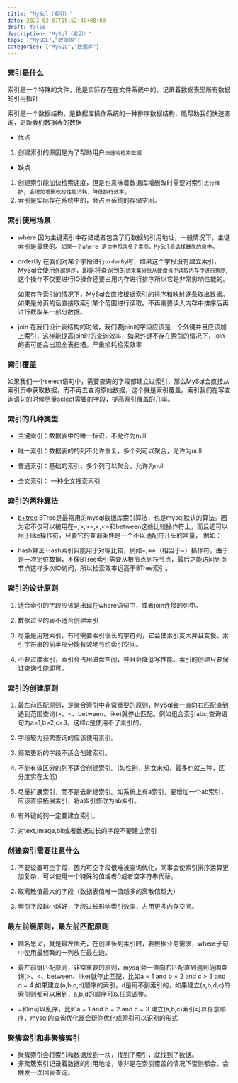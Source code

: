 ```yaml
---
title: "MySql（索引）"
date: 2023-02-07T15:52:40+08:00
draft: false
description: "MySql（索引）"
tags: ["MySQL","数据库"]
categories: ["MySQL","数据库"]
---
```


### 索引是什么

索引是一个特殊的文件，他是实际存在在文件系统中的，记录着数据表里所有数据的引用指针

索引是一个数据结构，是数据库操作系统的一种排序数据结构，能帮助我们快速查询，更新我们数据表的数据

* 优点

1. 创建索引的原因是为了帮助用户`快速地检索数据`

* 缺点

1. 创建索引能加快检索速度，但是也意味着数据库增删改时需要对索引`进行维护`，`会增加增删改的性能消耗，降低执行效率`。
2. 索引是实际存在系统中的，会占用系统的存储空间。

### 索引使用场景

* where 
因为主键索引中存储或者包含了行数据的引用地址，一般情况下，主键索引是最快的。`如果一个where 语句中包含多个索引，MySql会选择最优的命中`。

* orderBy
	在我们对某个字段进行`orderBy`时，如果这个字段没有建立索引，MySql会使用`外部排序`，即是将查询到的`结果集分批从硬盘当中读取内存中进行排序`,这个操作不仅要进行IO操作还要占用内存进行排序所以它是非常影响性能的。

	如果存在索引的情况下，MySql会直接根据索引的排序和映射逐条取出数据。如果是分页的话直接取索引某个范围进行读取。不再需要读入内存中排序后再进行截取某一部分数据。

 * join
	在我们设计表结构的时候，我们要join的字段应该是一个外键并且应该加上索引，这样能提高join时的查询效率，如果外键不存在索引的情况下，join的表可能会出现全表扫描。严重损耗检索效率

### 索引覆盖

如果我们一个select语句中，需要查询的字段都建立过索引，那么MySql会直接从索引页中获取数据，而不再去查询原始数据，这个就是索引覆盖。索引我们在写查询语句的时候尽量select需要的字段，提高索引覆盖的几率。

### 索引的几种类型
* 主键索引：数据表中的唯一标识，不允许为null

* 唯一索引：数据表的的列不允许重复，多个列可以聚合，允许为null

* 普通索引：基础的索引，多个列可以聚合，允许为null

* 全文索引： 一种全文搜索索引

### 索引的两种算法
* [b+tree](http://www.liuzk.com/410.html)
	BTree是最常用的mysql数据库索引算法，也是mysql默认的算法。因为它不仅可以被用在=,>,>=,<,<=和between这些比较操作符上，而且还可以用于like操作符，只要它的查询条件是一个不以通配符开头的常量， 例如：

* hash算法
	Hash索引只能用于对等比较，例如=,<=>（相当于=）操作符。由于是一次定位数据，不像BTree索引需要从根节点到枝节点，最后才能访问到页节点这样多次IO访问，所以检索效率远高于BTree索引。

### 索引的设计原则
1. 适合索引的字段应该是出现在where语句中，或者join连接的列中。

2. 数据过少的表不适合创建索引

3. 尽量是用短索引，有时需要索引很长的字符列，它会使索引变大并且变慢。索引字符串的前半部分能有效地节约索引空间。

4. 不要过度索引，索引会占用磁盘空间，并且会降低写性能。索引的创建只要保证查询性能即可。

### 索引的创建原则
1. 最左前匹配原则，是聚合索引中非常重要的原则，MySql会一直向右匹配直到遇到范围查询(>、<、between、like)就停止匹配。例如组合索引abc,查询语句为a=1,b>2,c=3。这样c是使用不了索引的。

2. 字段较为频繁查询的应该使用索引。

3. 频繁更新的字段不适合创建索引。

4. 不能有效区分的列不适合创建索引。(如性别，男女未知，最多也就三种，区分度实在太低)

5. 尽量扩展索引，而不是去新建索引。如系统上有a索引，要增加一个ab索引，应该直接拓展索引，将a索引修改为ab索引。

6. 有外键的列一定要建立索引。

7. 对text,image,bit或者数据过长的字段不要建立索引

### 创建索引需要注意什么

1. 不要设置可空字段，因为可空字段很难被查询优化，同事会使索引排序运算更加复杂，可以使用一个特殊的值或者0或者空字符串代替。

2. 取离散值最大的字段（数据表值唯一值越多的离散值越大）

3. 索引字段越小越好，字段过长影响索引效率，占用更多内存空间。

### 最左前缀原则，最左前匹配原则
* 顾名思义，就是最左优先，在创建多列索引时，要根据业务需求，where子句中使用最频繁的一列放在最左边。

* 最左前缀匹配原则，非常重要的原则，mysql会一直向右匹配直到遇到范围查询(>、<、between、like)就停止匹配，比如a = 1 and b = 2 and c > 3 and d = 4 如果建立(a,b,c,d)顺序的索引，d是用不到索引的，如果建立(a,b,d,c)的索引则都可以用到，a,b,d的顺序可以任意调整。

* =和in可以乱序，比如a = 1 and b = 2 and c = 3 建立(a,b,c)索引可以任意顺序，mysql的查询优化器会帮你优化成索引可以识别的形式

###  聚簇索引和非聚簇索引

* 聚簇索引会将索引和数据放到一块，找到了索引，就找到了数据。
* 非聚簇索引记录着数据的引用地址，除非是在索引覆盖的情况下否则都会，会触发一次回表查询。
